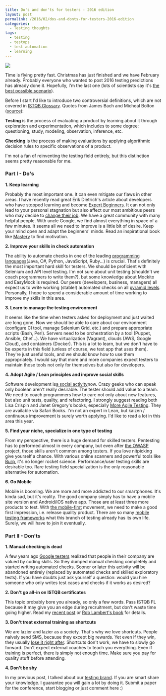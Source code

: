 ```yaml
---
title: Do's and don'ts for testers - 2016 edition
layout: post
permalink: /2016/02/dos-and-donts-for-testers-2016-edition
categories:
  - Testing thoughts
tags:
  - testing
  - testops
  - test automation
  - learning 
---
```


![](/images/blog/dos_and_donts.jpg)

Time is flying pretty fast. Christmas has just finished and we have February already. Probably everyone who wanted to post 2016 testing predictions has already done it. Hopefully, I'm the last one (lots of scientists say it's [the best possible scenario](http://mrshmooze.com/2015/01/13/when-is-the-best-time-to-present-first-middle-or-last/)).

Before I start I'd like to introduce two controversial definitions, which are not covered in [ISTQB Glossary](http://www.istqb.org/downloads/category/20-istqb-glossary.html). Quotes from James Bach and Micheal Bolton ([source](http://www.satisfice.com/blog/archives/856)):

**Testing** is the process of evaluating a product by learning about it through exploration and experimentation, which includes to some degree: questioning, study, modeling, observation, inference, etc.

**Checking** is the process of making evaluations by applying algorithmic decision rules to specific observations of a product.

I'm not a fan of reinventing the testing field entirely, but this distinction seems pretty reasonable for me.

### Part I - Do's

**1\. Keep learning**

Probably the most important one. It can even mitigate our flaws in other areas. I have recently read great Erik Dietrich's article about developers who have stopped learning and become [Expert Beginners](http://www.daedtech.com/how-developers-stop-learning-rise-of-the-expert-beginner/). It can not only lead to your personal stagnation but also affect our most ambitious peers who may decide to [change their job](http://www.daedtech.com/how-to-keep-your-best-programmers). We have a great community with many helpful people. With uncle Google, we find almost everything in space of a few minutes. It seems all we need to improve is a little bit of desire. Keep your mind open and adapt the beginners' minds. Read an inspirational book like [Mastery](http://awesome-bookreviews.blogspot.com/2016/01/mastery-robert-greene.html) to find motivation.

**2\. Improve your skills in check automation**

The ability to automate checks in one of the leading [programming languages](http://blog.testproject.io/2015/12/03/worlds-most-desirable-automation-skills/)(Java, C#, Python, JavaScript, Ruby...) is crucial. That's definitely the most important hard skill for testers. We should be proficient with Selenium and API level testing. I'm not sure about unit testing (shouldn't we coach programmers to write them?), but some knowledge about Mockito and EasyMock is required. Our peers (developers, business, managers) all expect us to write working (stable!) automated checks on all [pyramid levels](http://googletesting.blogspot.com/2015/04/just-say-no-to-more-end-to-end-tests.html). Personally, I hope to spend a considerable amount of time working to improve my skills in this area.

**3\. Learn to manage the testing environment**

It seems like the time when testers asked for deployment and just waited are long gone. Now we should be able to care about our environment (configure CI tool, manage Selenium Grid, etc.) and prepare appropriate scripts (Bash, Perl). Servers need to be orchestration by a tool (Puppet, Ansible, Chef...). We have virtualization (Vagrant), clouds (AWS, Google Cloud), and containers (Docker). This is a lot to learn, but we don't have to be experts in this field (unless of course, we test app that uses them). They're just useful tools, and we should know how to use them appropriately. I would say that more and more companies expect testers to maintain those tools not only for themselves but also for developers.

**4\. Adopt Agile / Lean principles and improve social skills**

Software development is[a social activity](http://glen-ford.blogspot.com/2009/04/software-development-is-social-activity.html)now. Crazy geeks who can speak only boolean aren't really desirable. The tester should add value to a team. We need to coach programmers how to care not only about new features, but also unit tests, quality, and refactoring. I strongly suggest reading both Lisa Crispin and Janet Gregory's books, especially [More Agile Testing](http://www.amazon.com/More-Agile-Testing-Addison-Wesley-Signature/dp/0321967054). They are available via Safari Books. I'm not an expert in Lean, but kaizen / continuous improvement is surely worth applying. I'd like to read a lot in this area this year.

**5\. Find your niche, specialize in one type of testing**

From my perspective, there is a huge demand for skilled testers. Pentesting has to performed almost in every company, but even after [the OWASP](https://www.owasp.org/index.php/Main_Page) project, those skills aren't common among testers. If you love nitpicking give yourself a chance. With various online scanners and powerful tools like [Burp](https://portswigger.net/burp/), it's no longer rocket science. Performance/user testing skills are desirable too. Rare testing field specialization is the only reasonable alternative for automation.

**6\. Go Mobile**

Mobile is booming. We are more and more addicted to our smartphones. It's kinda sad, but it's reality. The good company simply has to have a mobile site version and Android/iOS native app. Those are at least three more products to test. With [the mobile-first](https://codemyviews.com/blog/mobilefirst) movement, we need to make a good first impression, i.e. release quality product. There are so many [mobile testing frameworks](http://testdroid.com/tech/top-5-android-testing-frameworks-with-examples) what this branch of testing already has its own life. Surely, we will have to join it eventually.

### Part II - Don'ts

**1\. Manual checking is dead**

A few years ago [Google testers](http://www.amazon.com/Google-Tests-Software-James-Whittaker/dp/0321803027) realized that people in their company are valued by coding skills. So they dumped manual checking completely and started writing automated checks. Sooner or later this activity will be abandoned entirely (replaced by automated checks and skilled exploratory tests). If you have doubts just ask yourself a question: would you hire someone who only writes test cases and checks if it works as desired?

**2\. Don't go all-in on ISTQB certificates**

This topic probably bore you already, so only a few words. Pass ISTQB FL because it may give you an edge during recruitment, but don't waste time going higher. Read my [recent post](http://awesome-testing.blogspot.com/2016/01/infamous-testers.html) or [Rob Lambert's book](https://leanpub.com/theproblemswithsoftwaretesting) for details.

**3\. Don't treat external training as shortcuts**

We are lazier and lazier as a society. That's why we love shortcuts. People naively send SMS, because they except big rewards. Yet even if they win, they usually [lose it right after](http://www.cleveland.com/business/index.ssf/2016/01/why_do_70_percent_of_lottery_w.html). Shortcuts don't work, we have to slowly go forward. Don't expect external coaches to teach you everything. Even if training is perfect, there is simply not enough time. Make sure you pay for quality stuff before attending.

**4\. Don't be shy**

In my previous post, I talked about our [testing brand](http://awesome-testing.blogspot.com/2016/01/infamous-testers.html). If you are smart share your knowledge. I guarantee you will gain a lot by doing it. Submit a paper for the conference, start blogging or just comment here :)
